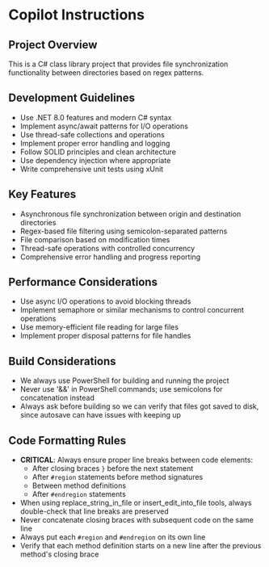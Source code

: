 # Copilot Instructions

<!-- Use this file to provide workspace-specific custom instructions to Copilot. For more details, visit https://code.visualstudio.com/docs/copilot/copilot-customization#_use-a-githubcopilotinstructionsmd-file -->

## Project Overview
This is a C# class library project that provides file synchronization functionality between directories based on regex patterns.

## Development Guidelines
- Use .NET 8.0 features and modern C# syntax
- Implement async/await patterns for I/O operations
- Use thread-safe collections and operations
- Implement proper error handling and logging
- Follow SOLID principles and clean architecture
- Use dependency injection where appropriate
- Write comprehensive unit tests using xUnit

## Key Features
- Asynchronous file synchronization between origin and destination directories
- Regex-based file filtering using semicolon-separated patterns
- File comparison based on modification times
- Thread-safe operations with controlled concurrency
- Comprehensive error handling and progress reporting

## Performance Considerations
- Use async I/O operations to avoid blocking threads
- Implement semaphore or similar mechanisms to control concurrent operations
- Use memory-efficient file reading for large files
- Implement proper disposal patterns for file handles

## Build Considerations
- We always use PowerShell for building and running the project
- Never use '&&' in PowerShell commands; use semicolons for concatenation instead
- Always ask before building so we can verify that files got saved to disk, since autosave can have issues with keeping up

## Code Formatting Rules
- **CRITICAL**: Always ensure proper line breaks between code elements:
  - After closing braces `}` before the next statement
  - After `#region` statements before method signatures
  - Between method definitions
  - After `#endregion` statements
- When using replace_string_in_file or insert_edit_into_file tools, always double-check that line breaks are preserved
- Never concatenate closing braces with subsequent code on the same line
- Always put each `#region` and `#endregion` on its own line
- Verify that each method definition starts on a new line after the previous method's closing brace